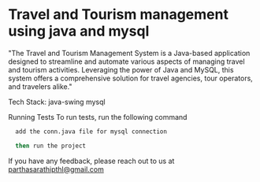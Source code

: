 # Travel and Tourism management  using java and mysql
"The Travel and Tourism Management System is a Java-based application designed to streamline and automate various aspects of managing travel and tourism activities. Leveraging the power of Java and MySQL, this system offers a comprehensive solution for travel agencies, tour operators, and travelers alike."

Tech Stack:
java-swing
mysql

Running Tests
To run tests, run the following command

```bash
  add the conn.java file for mysql connection
```
```bash
  then run the project
```
If you have any feedback, please reach out to us at parthasarathipthl@gmail.com

